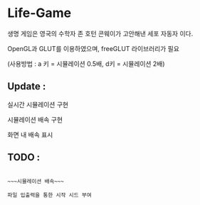 # Life-Game
생명 게임은 영국의 수학자 존 호턴 콘웨이가 고안해낸 세포 자동자 이다.

OpenGL과 GLUT를 이용하였으며, freeGLUT 라이브러리가 필요

(사용방법 : a 키 = 시뮬레이션 0.5배, d키 = 시뮬레이션 2배)

## Update :

실시간 시뮬레이션 구현

시뮬레이션 배속 구현

화면 내 배속 표시

## TODO :

~~~실시간 시뮬레이션~~~

~~~시뮬레이션 배속~~~

파일 입출력을 통한 시작 시드 부여
